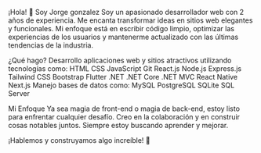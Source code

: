 ¡Hola! 👋 Soy Jorge gonzalez
Soy un apasionado desarrollador web con 2 años de experiencia. Me encanta transformar ideas en sitios web elegantes y funcionales. Mi enfoque está en escribir código limpio, optimizar las experiencias de los usuarios y mantenerme actualizado con las últimas tendencias de la industria.

¿Qué hago?
Desarrollo aplicaciones web y sitios atractivos utilizando tecnologías como:
HTML
CSS
JavaScript
Git
React.js
Node.js
Express.js
Tailwind CSS
Bootstrap
Flutter
.NET
.NET Core
.NET MVC
React Native
Next.js
Manejo bases de datos como:
MySQL
PostgreSQL
SQLite
SQL Server

Mi Enfoque
Ya sea magia de front-end o magia de back-end, estoy listo para enfrentar cualquier desafío. Creo en la colaboración y en construir cosas notables juntos. Siempre estoy buscando aprender y mejorar.

¡Hablemos y construyamos algo increíble! 🚀
